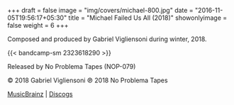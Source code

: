 +++
draft = false
image = "img/covers/michael-800.jpg"
date = "2016-11-05T19:56:17+05:30"
title = "Michael Failed Us All (2018)"
showonlyimage = false
weight = 6
+++


<!--more-->

Composed and produced by Gabriel Vigliensoni during winter, 2018.

{{< bandcamp-sm 2323618290 >}}


Released by No Problema Tapes (NOP-079)

© 2018 Gabriel Vigliensoni ℗ 2018 No Problema Tapes


[MusicBrainz](https://musicbrainz.org/release-group/f5466b96-f5c9-4455-845a-56bd10cc2b32) | [Discogs](https://www.discogs.com/vigliensoni-Michael-Saved-Us-All/master/1415423)